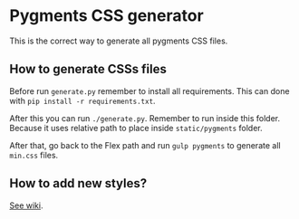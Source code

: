 # Pygments CSS generator

This is the correct way to generate all pygments CSS files.

## How to generate CSSs files

Before run `generate.py` remember to install all requirements.
This can done with `pip install -r requirements.txt`.

After this you can run `./generate.py`. Remember to run inside this folder.
Because it uses relative path to place inside `static/pygments` folder.

After that, go back to the Flex path and run `gulp pygments` to generate all `min.css` files.

## How to add new styles?

[See wiki](https://github.com/alexandrevicenzi/Flex/wiki/Code-Highlight#how-to-add-new-styles).
